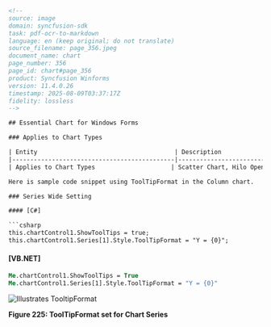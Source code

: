 ```html
<!-- 
source: image
domain: syncfusion-sdk
task: pdf-ocr-to-markdown
language: en (keep original; do not translate)
source_filename: page_356.jpeg
document_name: chart
page_number: 356
page_id: chart#page_356
product: Syncfusion Winforms
version: 11.4.0.26
timestamp: 2025-08-09T03:37:17Z
fidelity: lossless
-->

## Essential Chart for Windows Forms

### Applies to Chart Types

| Entity                                      | Description                                                                 |
|---------------------------------------------|-----------------------------------------------------------------------------|
| Applies to Chart Types                     | Scatter Chart, Hilo Open Close Chart(3D), Column Charts, BarCharts, Bubble Chart, Line Charts, BoxandWhisker Chart, Tornado Chart, Combination Chart, Gantt Chart, Candle Chart, HiLo Chart(3D), PolarAndRadar, PieChart, Accumulation Charts, Area Charts |

Here is sample code snippet using ToolTipFormat in the Column chart.

### Series Wide Setting

#### [C#]

```csharp
this.chartControl1.ShowToolTips = true;
this.chartControl1.Series[1].Style.ToolTipFormat = "Y = {0}";
```

#### [VB.NET]

```vb
Me.chartControl1.ShowToolTips = True
Me.chartControl1.Series[1].Style.ToolTipFormat = "Y = {0}"
```

![Illustrates TooltipFormat](attachment:image.png)

**Figure 225: ToolTipFormat set for Chart Series**
```